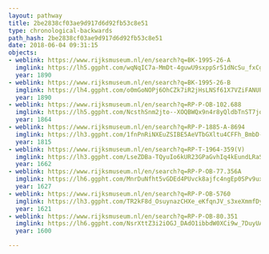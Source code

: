 ```yaml
---
layout: pathway
title: 2be2838cf03ae9d917d6d92fb53c8e51
type: chronological-backwards
path_hash: 2be2838cf03ae9d917d6d92fb53c8e51
date: 2018-06-04 09:31:15
objects:
- weblink: https://www.rijksmuseum.nl/en/search?q=BK-1995-26-A
  imglink: https://lh5.ggpht.com/wqNqIC7a-MmDt-4guwU9sxppSr51dNcSu_fxCgyfb7IlpuX2W7ckQvmUdp2b3YdRRN3iLPpj9EuyS3BNtXAkicSTlA4=s200
  year: 1890
- weblink: https://www.rijksmuseum.nl/en/search?q=BK-1995-26-B
  imglink: https://lh4.ggpht.com/o0mGoNOPj6OhCZk7iR2jHsLNSf61X7VZiFANUPLwDU6wTkptyOuEB3mC8rHfd7mH8OzDwlDSoPUZFvjyXHLkbx3IxB9x=s200
  year: 1890
- weblink: https://www.rijksmuseum.nl/en/search?q=RP-P-OB-102.688
  imglink: https://lh5.ggpht.com/NcsthSnm2jto--XOQBWQx9n4r8yQldbTnST7joXnq5SypZh5NYO1TQnfJnLGBzxHRHjFVaLQ8akn75R8YuSAIpojPHUN=s200
  year: 1864
- weblink: https://www.rijksmuseum.nl/en/search?q=RP-P-1885-A-8694
  imglink: https://lh3.ggpht.com/1fnPnRiNXEuZSIBE5AeVTbGXltu4CFFh_BmbD-zD8IcX9hKSSh5rDqyEDoGlBZzORnL_BmWozeLd6-eC_S3OGYR-zRM2=s200
  year: 1815
- weblink: https://www.rijksmuseum.nl/en/search?q=RP-T-1964-359(V)
  imglink: https://lh3.ggpht.com/LseZDBa-TQyuIo6kUR23GPaGvhIq4kEundLRaSaO8VRWN1-_rtAUH9NjvB10tCFvusLfIYvfHUXXMkkla1bl4fN2DIU=s200
  year: 1662
- weblink: https://www.rijksmuseum.nl/en/search?q=RP-P-OB-77.356A
  imglink: https://lh6.ggpht.com/MnrDuNfht5vGDEd4PUvck8ajfc4ngEp0SPv9uxji35JX7bMzM6X6yXKSSSZLLD_E9VWaRjkdFaYlsy4sbAQ9mhU1F5c=s200
  year: 1627
- weblink: https://www.rijksmuseum.nl/en/search?q=RP-P-OB-5760
  imglink: https://lh3.ggpht.com/TR2kF8d_OsuynazCHXe_eKfqnJV_s3xeXmmfDy5Ajqlc-BHM9nCFLgGfE4oMxk2DqP1NlIPbv7jNLAKc8oX0CpCzw98=s200
  year: 1621
- weblink: https://www.rijksmuseum.nl/en/search?q=RP-P-OB-80.351
  imglink: https://lh6.ggpht.com/NsrXttZ3i2iOGJ_DAdO1ibbdW0XCi9w_7DuyUALF2qPYUsgvvLQBMugtCej__fj9aqjj1ap69sdk9mSlHQGlnlof3xc=s200
  year: 1600

---
```

